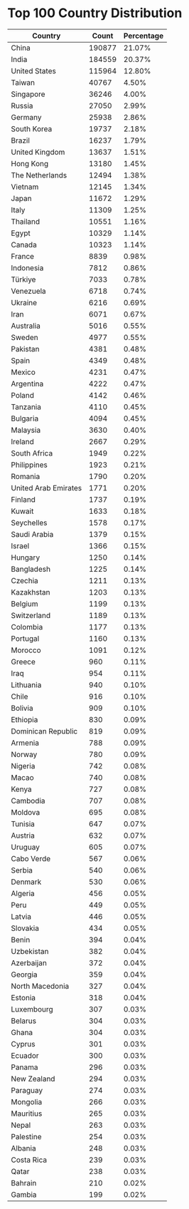 # Top 100 Country Distribution
| Country | Count | Percentage |
|----|----|----|
| China | 190877 | 21.07% |
| India | 184559 | 20.37% |
| United States | 115964 | 12.80% |
| Taiwan | 40767 | 4.50% |
| Singapore | 36246 | 4.00% |
| Russia | 27050 | 2.99% |
| Germany | 25938 | 2.86% |
| South Korea | 19737 | 2.18% |
| Brazil | 16237 | 1.79% |
| United Kingdom | 13637 | 1.51% |
| Hong Kong | 13180 | 1.45% |
| The Netherlands | 12494 | 1.38% |
| Vietnam | 12145 | 1.34% |
| Japan | 11672 | 1.29% |
| Italy | 11309 | 1.25% |
| Thailand | 10551 | 1.16% |
| Egypt | 10329 | 1.14% |
| Canada | 10323 | 1.14% |
| France | 8839 | 0.98% |
| Indonesia | 7812 | 0.86% |
| Türkiye | 7033 | 0.78% |
| Venezuela | 6718 | 0.74% |
| Ukraine | 6216 | 0.69% |
| Iran | 6071 | 0.67% |
| Australia | 5016 | 0.55% |
| Sweden | 4977 | 0.55% |
| Pakistan | 4381 | 0.48% |
| Spain | 4349 | 0.48% |
| Mexico | 4231 | 0.47% |
| Argentina | 4222 | 0.47% |
| Poland | 4142 | 0.46% |
| Tanzania | 4110 | 0.45% |
| Bulgaria | 4094 | 0.45% |
| Malaysia | 3630 | 0.40% |
| Ireland | 2667 | 0.29% |
| South Africa | 1949 | 0.22% |
| Philippines | 1923 | 0.21% |
| Romania | 1790 | 0.20% |
| United Arab Emirates | 1771 | 0.20% |
| Finland | 1737 | 0.19% |
| Kuwait | 1633 | 0.18% |
| Seychelles | 1578 | 0.17% |
| Saudi Arabia | 1379 | 0.15% |
| Israel | 1366 | 0.15% |
| Hungary | 1250 | 0.14% |
| Bangladesh | 1225 | 0.14% |
| Czechia | 1211 | 0.13% |
| Kazakhstan | 1203 | 0.13% |
| Belgium | 1199 | 0.13% |
| Switzerland | 1189 | 0.13% |
| Colombia | 1177 | 0.13% |
| Portugal | 1160 | 0.13% |
| Morocco | 1091 | 0.12% |
| Greece | 960 | 0.11% |
| Iraq | 954 | 0.11% |
| Lithuania | 940 | 0.10% |
| Chile | 916 | 0.10% |
| Bolivia | 909 | 0.10% |
| Ethiopia | 830 | 0.09% |
| Dominican Republic | 819 | 0.09% |
| Armenia | 788 | 0.09% |
| Norway | 780 | 0.09% |
| Nigeria | 742 | 0.08% |
| Macao | 740 | 0.08% |
| Kenya | 727 | 0.08% |
| Cambodia | 707 | 0.08% |
| Moldova | 695 | 0.08% |
| Tunisia | 647 | 0.07% |
| Austria | 632 | 0.07% |
| Uruguay | 605 | 0.07% |
| Cabo Verde | 567 | 0.06% |
| Serbia | 540 | 0.06% |
| Denmark | 530 | 0.06% |
| Algeria | 456 | 0.05% |
| Peru | 449 | 0.05% |
| Latvia | 446 | 0.05% |
| Slovakia | 434 | 0.05% |
| Benin | 394 | 0.04% |
| Uzbekistan | 382 | 0.04% |
| Azerbaijan | 372 | 0.04% |
| Georgia | 359 | 0.04% |
| North Macedonia | 327 | 0.04% |
| Estonia | 318 | 0.04% |
| Luxembourg | 307 | 0.03% |
| Belarus | 304 | 0.03% |
| Ghana | 304 | 0.03% |
| Cyprus | 301 | 0.03% |
| Ecuador | 300 | 0.03% |
| Panama | 296 | 0.03% |
| New Zealand | 294 | 0.03% |
| Paraguay | 274 | 0.03% |
| Mongolia | 266 | 0.03% |
| Mauritius | 265 | 0.03% |
| Nepal | 263 | 0.03% |
| Palestine | 254 | 0.03% |
| Albania | 248 | 0.03% |
| Costa Rica | 239 | 0.03% |
| Qatar | 238 | 0.03% |
| Bahrain | 210 | 0.02% |
| Gambia | 199 | 0.02% |
